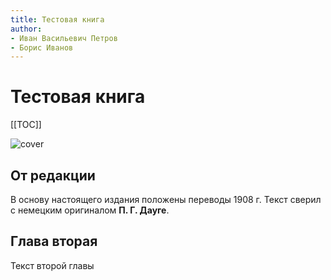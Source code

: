 ```yaml
---
title: Тестовая книга
author:
- Иван Васильевич Петров
- Борис Иванов
---
```


# Тестовая книга

[[TOC]]

![cover](/img/book_first.jpg)

## От редакции

В основу настоящего издания положены переводы 1908 г. Текст сверил с немецким оригиналом **П. Г. Дауге**.

## Глава вторая

Текст второй главы

